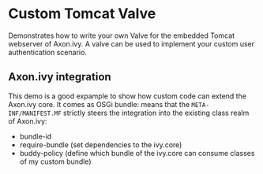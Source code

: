 # Custom Tomcat Valve
Demonstrates how to write your own Valve for the embedded Tomcat webserver of Axon.ivy.
A valve can be used to implement your custom user authentication scenario.

## Axon.ivy integration
This demo is a good expample to show how custom code can extend the Axon.ivy core.
It comes as OSGi bundle: means that the `META-INF/MANIFEST.MF` strictly steers the integration into the existing class realm of Axon.ivy:
- bundle-id
- require-bundle (set dependencies to the ivy.core)
- buddy-policy (define which bundle of the ivy.core can consume classes of my custom bundle)
